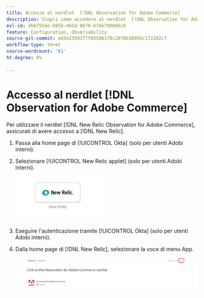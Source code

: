 ```yaml
---
title: Accesso al nerdlet  [!DNL Observation for Adobe Commerce]
description: Scopri come accedere al nerdlet  [!DNL Observation for Adobe Commerce] .
exl-id: 4b6f554e-685b-465d-8676-b70e790606c6
feature: Configuration, Observability
source-git-commit: e83e2359377f03506178c28f8b30993c172282c7
workflow-type: tm+mt
source-wordcount: '61'
ht-degree: 0%

---
```


# Accesso al nerdlet [!DNL Observation for Adobe Commerce]

Per utilizzare il nerdlet [!DNL New Relic Observation for Adobe Commerce], assicurati di avere accesso a [!DNL New Relic].

1. Passa alla home page di [!UICONTROL Okta] (solo per utenti Adobi interni).
1. Selezionare [!UICONTROL New Relic applet] (solo per utenti Adobi interni).

   ![Applet New Relic](../../assets/tools/observation-for-adobe-commerce/new-relic-applet.jpeg)

1. Eseguire l&#39;autenticazione tramite [!UICONTROL Okta] (solo per utenti Adobi interni).
1. Dalla home page di [!DNL New Relic], selezionare la voce di menu App.

   ![Home page di New Relic](../../assets/tools/observation-for-adobe-commerce/new-relic-homepage.jpeg)
